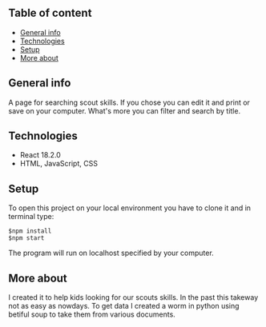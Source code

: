 ## Table of content
* [General info](#general-info)
* [Technologies](#technologies)
* [Setup](#setup)
* [More about](#more-about)

## General info
A page for searching scout skills. If you chose you can edit it and print or save on your computer. What's more you can filter and search by title.

## Technologies
* React 18.2.0
* HTML, JavaScript, CSS

## Setup
To open this project on your local environment you have to clone it and in terminal type:
````
$npm install
$npm start
````
The program will run on localhost specified by your computer.

## More about
  I created it to help kids looking for our scouts skills. In the past this takeway not as easy as nowdays.
To get data I created a worm in python using betiful soup to take them from various documents.
